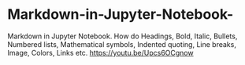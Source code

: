 # Markdown-in-Jupyter-Notebook-
Markdown in Jupyter Notebook.  How do Headings, Bold, Italic, Bullets, Numbered lists, Mathematical symbols, Indented quoting, Line breaks, Image, Colors, Links etc.
https://youtu.be/Upcs6OCgnow
